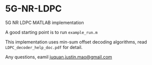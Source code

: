 # 5G-NR-LDPC
5G NR LDPC MATLAB implementation

A good starting point is to run `example_run.m`

This implementation uses min-sum offset decoding algorithms, read `LDPC_decoder_help_doc.pdf` for detail.

Any questions, eamil juquan.justin.mao@gmail.com 
